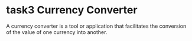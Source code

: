 # task3 Currency Converter
A currency converter is a tool or application that facilitates the conversion of the value of one currency into another.
